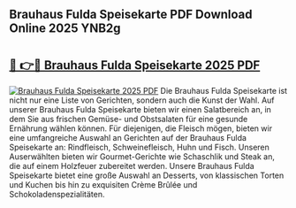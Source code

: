 ## Brauhaus Fulda Speisekarte PDF Download Online 2025 YNB2g

# <h2><a href="http://gc6xy1.nevu.top/?p=Brauhaus+Fulda+Speisekarte">🔗 👉🔴 Brauhaus Fulda Speisekarte 2025 PDF</a></h2>

[![Brauhaus Fulda Speisekarte 2025 PDF](https://i.imgur.com/dBaPXMq.png)](http://gc6xy1.nevu.top/?p=Brauhaus+Fulda+Speisekarte)
Die Brauhaus Fulda Speisekarte ist nicht nur eine Liste von Gerichten, sondern auch die Kunst der Wahl. Auf unserer Brauhaus Fulda Speisekarte bieten wir einen Salatbereich an, in dem Sie aus frischen Gemüse- und Obstsalaten für eine gesunde Ernährung wählen können. Für diejenigen, die Fleisch mögen, bieten wir eine umfangreiche Auswahl an Gerichten auf der Brauhaus Fulda Speisekarte an: Rindfleisch, Schweinefleisch, Huhn und Fisch. Unseren Auserwählten bieten wir Gourmet-Gerichte wie Schaschlik und Steak an, die auf einem Holzfeuer zubereitet werden. Unsere Brauhaus Fulda Speisekarte bietet eine große Auswahl an Desserts, von klassischen Torten und Kuchen bis hin zu exquisiten Crème Brûlée und Schokoladenspezialitäten.
